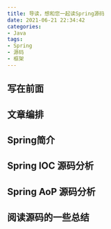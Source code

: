 ```yaml
---
title: 导读，想和您一起读Spring源码
date: 2021-06-21 22:34:42
categories:
- Java
tags:
- Spring
- 源码
- 框架
---
```


## 写在前面

## 文章编排

## Spring简介

## Spring IOC 源码分析

## Spring AoP 源码分析

## 阅读源码的一些总结

